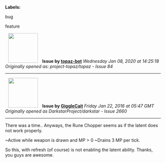 **Labels:**

bug

feature



<a href="https://github.com/topaz-bot"><img src="https://avatars3.githubusercontent.com/u/59651103?v=4" width="96" height="96" hspace="10"></img></a> **Issue by [topaz-bot](https://github.com/topaz-bot)**
_Wednesday Jan 08, 2020 at 14:25:18_
_Originally opened as: project-topaz/topaz - Issue 84_

----

<a href="https://github.com/GiggleCait"><img src="https://avatars2.githubusercontent.com/u/16340017?v=4"  width="96" height="96" hspace="10"></img></a> **Issue by [GiggleCait](https://github.com/GiggleCait)**
_Friday Jan 22, 2016 at 05:47 GMT_
_Originally opened as DarkstarProject/darkstar - Issue 2660_

----

There was a time.. Anyways, the Rune Chopper seems as if the latent does not work properly. 

~Active while weapon is drawn and MP > 0
~Drains 3 MP per tick.

So this, with refresh (of course) is not enabling the latent ability. 
Thanks, you guys are awesome.


